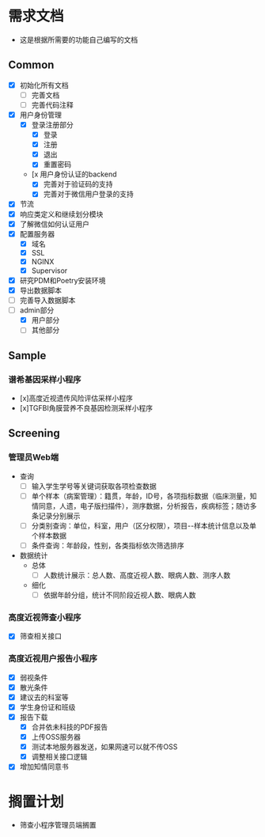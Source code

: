 # 需求文档

- 这是根据所需要的功能自己编写的文档

## Common

- [x] 初始化所有文档
    - [ ] 完善文档
    - [ ] 完善代码注释
- [x] 用户身份管理
    - [x] 登录注册部分
        - [x] 登录
        - [x] 注册
        - [x] 退出
        - [x] 重置密码
    - [x 用户身份认证的backend
        - [x] 完善对于验证码的支持
        - [x] 完善对于微信用户登录的支持
- [x] 节流
- [x] 响应类定义和继续划分模块
- [x] 了解微信如何认证用户
- [x] 配置服务器
    - [x] 域名
    - [x] SSL
    - [x] NGINX
    - [x] Supervisor
- [x] 研究PDM和Poetry安装环境
- [x] 导出数据脚本
- [ ] 完善导入数据脚本
- [ ] admin部分
    - [x] 用户部分
    - [ ] 其他部分

## Sample

### 谱希基因采样小程序

- [x]高度近视遗传风险评估采样小程序
- [x]TGFBI角膜营养不良基因检测采样小程序

## Screening

### 管理员Web端

- 查询
    - [ ] 输入学生学号等关键词获取各项检查数据
    - [ ] 单个样本（病案管理）：籍贯，年龄，ID号，各项指标数据（临床测量，知情同意，人遗，电子版扫描件），测序数据，分析报告，疾病标签；随访多条记录分别展示
    - [ ] 分类别查询：单位，科室，用户（区分权限），项目--样本统计信息以及单个样本数据
    - [ ] 条件查询：年龄段，性别，各类指标依次筛选排序
- 数据统计
    - 总体
        - [ ] 人数统计展示：总人数、高度近视人数、眼病人数、测序人数
    - 细化
        - [ ] 依据年龄分组，统计不同阶段近视人数、眼病人数

### 高度近视筛查小程序

- [x] 筛查相关接口

### 高度近视用户报告小程序

- [x] 弱视条件
- [x] 散光条件
- [x] 建议去的科室等
- [x] 学生身份证和班级
- [x] 报告下载
    - [x] 合并依未科技的PDF报告
    - [x] 上传OSS服务器
    - [x] 测试本地服务器发送，如果网速可以就不传OSS
    - [x] 调整相关接口逻辑
- [x] 增加知情同意书

# 搁置计划

- 筛查小程序管理员端搁置
